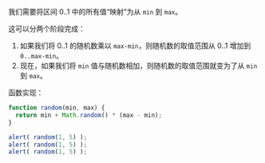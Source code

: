 我们需要将区间 0..1 中的所有值“映射”为从 `min` 到 `max`。

这可以分两个阶段完成：

1. 如果我们将 0..1 的随机数乘以 `max-min`，则随机数的取值范围从 0..1 增加到 `0..max-min`。
2. 现在，如果我们将 `min` 值与随机数相加，则随机数的取值范围就变为了从 `min` 到 `max`。

函数实现：

```js run
function random(min, max) {
  return min + Math.random() * (max - min);
}

alert( random(1, 5) ); 
alert( random(1, 5) ); 
alert( random(1, 5) ); 
```
